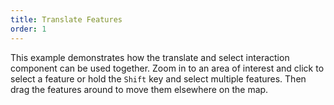 ```yaml
---
title: Translate Features
order: 1
---
```


This example demonstrates how the translate and select interaction component can 
be used together. Zoom in to an area of interest and click to select a feature or 
hold the `Shift` key and select multiple features. Then drag the features around 
to move them elsewhere on the map.